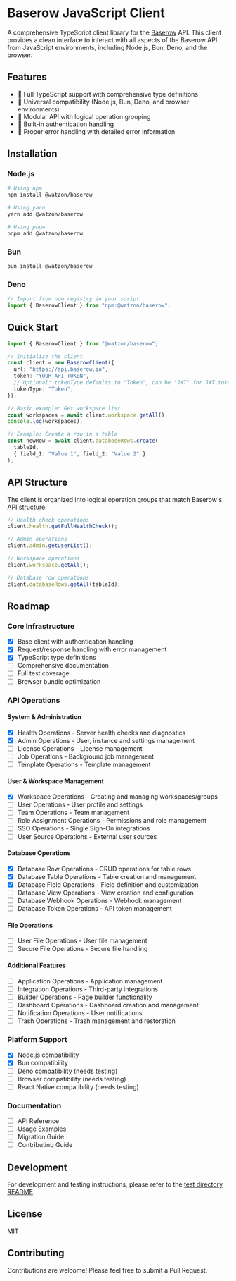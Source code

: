 # Baserow JavaScript Client

A comprehensive TypeScript client library for the [Baserow](https://baserow.io) API. This client provides a clean interface to interact with all aspects of the Baserow API from JavaScript environments, including Node.js, Bun, Deno, and the browser.

## Features

- 🔄 Full TypeScript support with comprehensive type definitions
- 🔌 Universal compatibility (Node.js, Bun, Deno, and browser environments)
- 🧩 Modular API with logical operation grouping
- 🔐 Built-in authentication handling
- 🚦 Proper error handling with detailed error information

## Installation

### Node.js

```bash
# Using npm
npm install @watzon/baserow

# Using yarn
yarn add @watzon/baserow

# Using pnpm
pnpm add @watzon/baserow
```

### Bun

```bash
bun install @watzon/baserow
```

### Deno

```typescript
// Import from npm registry in your script
import { BaserowClient } from "npm:@watzon/baserow";
```

## Quick Start

```typescript
import { BaserowClient } from "@watzon/baserow";

// Initialize the client
const client = new BaserowClient({
  url: "https://api.baserow.io",
  token: "YOUR_API_TOKEN",
  // Optional: tokenType defaults to "Token", can be "JWT" for JWT tokens
  tokenType: "Token",
});

// Basic example: Get workspace list
const workspaces = await client.workspace.getAll();
console.log(workspaces);

// Example: Create a row in a table
const newRow = await client.databaseRows.create(
  tableId, 
  { field_1: "Value 1", field_2: "Value 2" }
);
```

## API Structure

The client is organized into logical operation groups that match Baserow's API structure:

```typescript
// Health check operations
client.health.getFullHealthCheck();

// Admin operations
client.admin.getUserList();

// Workspace operations
client.workspace.getAll();

// Database row operations
client.databaseRows.getAll(tableId);
```

## Roadmap

### Core Infrastructure

- [x] Base client with authentication handling
- [x] Request/response handling with error management
- [x] TypeScript type definitions
- [ ] Comprehensive documentation
- [ ] Full test coverage
- [ ] Browser bundle optimization

### API Operations

#### System & Administration
- [x] Health Operations - Server health checks and diagnostics
- [x] Admin Operations - User, instance and settings management
- [ ] License Operations - License management
- [ ] Job Operations - Background job management
- [ ] Template Operations - Template management

#### User & Workspace Management
- [x] Workspace Operations - Creating and managing workspaces/groups
- [ ] User Operations - User profile and settings
- [ ] Team Operations - Team management
- [ ] Role Assignment Operations - Permissions and role management
- [ ] SSO Operations - Single Sign-On integrations
- [ ] User Source Operations - External user sources

#### Database Operations
- [x] Database Row Operations - CRUD operations for table rows
- [x] Database Table Operations - Table creation and management
- [x] Database Field Operations - Field definition and customization
- [ ] Database View Operations - View creation and configuration
- [ ] Database Webhook Operations - Webhook management
- [ ] Database Token Operations - API token management

#### File Operations
- [ ] User File Operations - User file management
- [ ] Secure File Operations - Secure file handling

#### Additional Features
- [ ] Application Operations - Application management
- [ ] Integration Operations - Third-party integrations
- [ ] Builder Operations - Page builder functionality
- [ ] Dashboard Operations - Dashboard creation and management
- [ ] Notification Operations - User notifications
- [ ] Trash Operations - Trash management and restoration

### Platform Support

- [x] Node.js compatibility
- [x] Bun compatibility
- [ ] Deno compatibility (needs testing)
- [ ] Browser compatibility (needs testing)
- [ ] React Native compatibility (needs testing)

### Documentation

- [ ] API Reference
- [ ] Usage Examples
- [ ] Migration Guide
- [ ] Contributing Guide

## Development

For development and testing instructions, please refer to the [test directory README](src/test/README.md).

## License

MIT

## Contributing

Contributions are welcome! Please feel free to submit a Pull Request.
